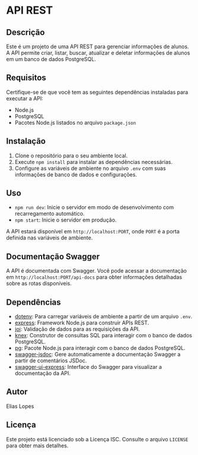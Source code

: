 # API REST

## Descrição

Este é um projeto de uma API REST para gerenciar informações de alunos. A API permite criar, listar, buscar, atualizar e deletar informações de alunos em um banco de dados PostgreSQL.

## Requisitos

Certifique-se de que você tem as seguintes dependências instaladas para executar a API:

- Node.js
- PostgreSQL
- Pacotes Node.js listados no arquivo `package.json`

## Instalação

1. Clone o repositório para o seu ambiente local.
2. Execute `npm install` para instalar as dependências necessárias.
3. Configure as variáveis de ambiente no arquivo `.env` com suas informações de banco de dados e configurações.

## Uso

- `npm run dev`: Inicie o servidor em modo de desenvolvimento com recarregamento automático.
- `npm start`: Inicie o servidor em produção.

A API estará disponível em `http://localhost:PORT`, onde `PORT` é a porta definida nas variáveis de ambiente.

## Documentação Swagger

A API é documentada com Swagger. Você pode acessar a documentação em `http://localhost:PORT/api-docs` para obter informações detalhadas sobre as rotas disponíveis.

## Dependências

- [dotenv](https://www.npmjs.com/package/dotenv): Para carregar variáveis de ambiente a partir de um arquivo `.env`.
- [express](https://www.npmjs.com/package/express): Framework Node.js para construir APIs REST.
- [joi](https://www.npmjs.com/package/joi): Validação de dados para as requisições da API.
- [knex](https://www.npmjs.com/package/knex): Construtor de consultas SQL para interagir com o banco de dados PostgreSQL.
- [pg](https://www.npmjs.com/package/pg): Pacote Node.js para interagir com o banco de dados PostgreSQL.
- [swagger-jsdoc](https://www.npmjs.com/package/swagger-jsdoc): Gere automaticamente a documentação Swagger a partir de comentários JSDoc.
- [swagger-ui-express](https://www.npmjs.com/package/swagger-ui-express): Interface do Swagger para visualizar a documentação da API.

## Autor

Elias Lopes

## Licença

Este projeto está licenciado sob a Licença ISC. Consulte o arquivo `LICENSE` para obter mais detalhes.
